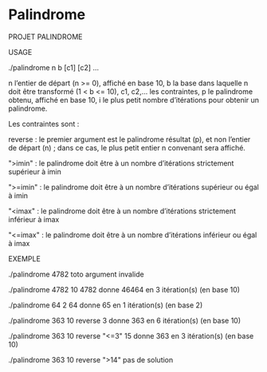 # Palindrome

PROJET PALINDROME

USAGE

./palindrome n b [c1] [c2] ...

n l’entier de départ (n >= 0), affiché en base 10, b la base dans laquelle n doit être transformé (1 < b <= 10), c1, c2,... les contraintes, p le palindrome obtenu, affiché en base 10, i le plus petit nombre d’itérations pour obtenir un palindrome.

Les contraintes sont :

reverse : le premier argument est le palindrome résultat (p), et non l’entier de départ (n) ; dans ce cas, le plus petit entier n convenant sera affiché.

">imin" : le palindrome doit être à un nombre d’itérations strictement supérieur à imin

">=imin" : le palindrome doit être à un nombre d’itérations supérieur ou égal à imin

"<imax" : le palindrome doit être à un nombre d’itérations strictement inférieur à imax

"<=imax" : le palindrome doit être à un nombre d’itérations inférieur ou égal à imax

EXEMPLE

./palindrome 4782 toto
argument invalide

./palindrome 4782 10
4782 donne 46464 en 3 itération(s) (en base 10)

./palindrome 64 2
64 donne 65 en 1 itération(s) (en base 2)

./palindrome 363 10 reverse
3 donne 363 en 6 itération(s) (en base 10)

./palindrome 363 10 reverse "<=3"
15 donne 363 en 3 itération(s) (en base 10)

./palindrome 363 10 reverse ">14"
pas de solution
